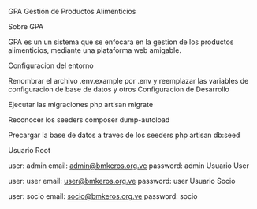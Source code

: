 GPA
Gestión de Productos Alimenticios

Sobre GPA

GPA es un un sistema que se enfocara en la gestion de los productos alimenticios, mediante una plataforma web amigable.

Configuracion del entorno

Renombrar el archivo .env.example por .env y reemplazar las variables de configuracion de base de datos y otros
Configuracion de Desarrollo

Ejecutar las migraciones php artisan migrate

Reconocer los seeders composer dump-autoload

Precargar la base de datos a traves de los seeders php artisan db:seed

Usuario Root

user: admin
email: admin@bmkeros.org.ve
password:  admin
Usuario User

user: user
email: user@bmkeros.org.ve
password:  user
Usuario Socio

user: socio
email: socio@bmkeros.org.ve
password:  socio